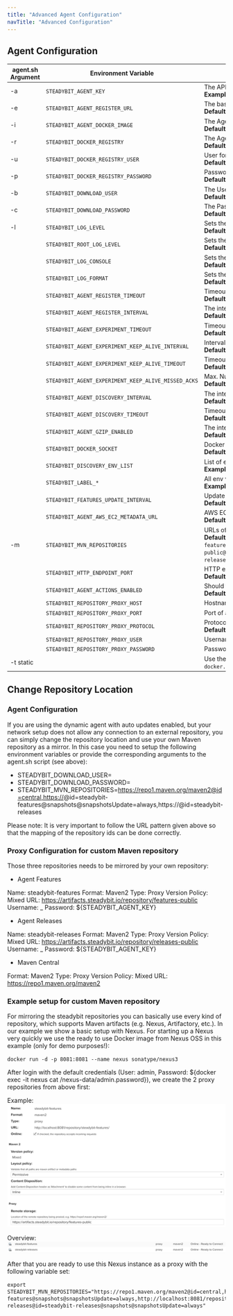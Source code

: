 ```yaml
---
title: "Advanced Agent Configuration"
navTitle: "Advanced Configuration"
---
```


## Agent Configuration

| agent.sh Argument | Environment Variable                                | Description
|-------------------|-----------------------------------------------------|----------------------------------------------------------------------------------------------------------
| -a                | `STEADYBIT_AGENT_KEY`                               | The API key the agent uses <br/> **Example:** `foobar`
| -e                | `STEADYBIT_AGENT_REGISTER_URL`                      | The baseUrl where the agent registers. <br/> **Default:** `https://platform.steadybit.io`
| -i                | `STEADYBIT_AGENT_DOCKER_IMAGE`                      | The Agent Docker image to use. <br/> **Default:** `docker.steadybit.io/steadybit/agent:latest`
| -r                | `STEADYBIT_DOCKER_REGISTRY`                         | The Agent Docker registry to use. <br/> **Default:** `docker.steadybit.io`
| -u                | `STEADYBIT_DOCKER_REGISTRY_USER`                    | User for authenticating against the Docker Registry. <br/> **Default:** `_`
| -p                | `STEADYBIT_DOCKER_REGISTRY_PASSWORD`                | Password for authenticating against the Docker Registry. <br/> **Default:** STEADYBIT_AGENT_KEY
| -b                | `STEADYBIT_DOWNLOAD_USER`                           | The User to authenticate with the steadybit agent repositories <br/> **Default:** `_`
| -c                | `STEADYBIT_DOWNLOAD_PASSWORD`                       | The Password to authenticate with the steadybit agent repositories <br/> **Default:** STEADYBIT_AGENT_KEY
| -l                | `STEADYBIT_LOG_LEVEL`                               | Sets the loglevel for the com.steadybit logger <br/> **Default:** `INFO`
|                   | `STEADYBIT_ROOT_LOG_LEVEL`                          | Sets the loglevel for the root logger <br/> **Default:** `ERROR`
|                   | `STEADYBIT_LOG_CONSOLE`                             | Sets the loglevel threshold for the console logger <br/> **Default:** `ALL`
|                   | `STEADYBIT_LOG_FORMAT`                              | Sets the log format for the console logger (`json` or `text`) <br/> **Default:** `text`
|                   | `STEADYBIT_AGENT_REGISTER_TIMEOUT`                  | Timeout for the registration request. <br/> **Default:** `5s`
|                   | `STEADYBIT_AGENT_REGISTER_INTERVAL`                 | The interval how often the agent registers at the platform. <br/> **Default:** `5s`
|                   | `STEADYBIT_AGENT_EXPERIMENT_TIMEOUT`                | Timeout for the request to connect to an experiment. <br/> **Default:** `5s`
|                   | `STEADYBIT_AGENT_EXPERIMENT_KEEP_ALIVE_INTERVAL`    | Interval how often a keep alive is sent during an experiment. <br/> **Default:** `5s`
|                   | `STEADYBIT_AGENT_EXPERIMENT_KEEP_ALIVE_TIMEOUT`     | Timeout for a keep alive during an experiment <br/> **Default:** `5s`
|                   | `STEADYBIT_AGENT_EXPERIMENT_KEEP_ALIVE_MISSED_ACKS` | Max. Number of missed acknowledgements during an experiment. <br/> **Default:** `3`
|                   | `STEADYBIT_AGENT_DISCOVERY_INTERVAL`                | The interval of often the agent runs the discovery. <br/> **Default:** `30s`
|                   | `STEADYBIT_AGENT_DISCOVERY_TIMEOUT`                 | Timeout for the discovery. <br/> **Default:** `10s`
|                   | `STEADYBIT_AGENT_GZIP_ENABLED`                      | The interval of often the agent runs the discovery. <br/> **Default:** `true`
|                   | `STEADYBIT_DOCKER_SOCKET`                           | Docker Socket to connect to. <br/> **Default:** `/var/run/docker.sock`
|                   | `STEADYBIT_DISCOVERY_ENV_LIST`                      | List of environment variables to inlude in the discovery <br/> **Example:** `STEADYBIT_DISCOVERY_ENV_LIST=STAGE,REGION`
|                   | `STEADYBIT_LABEL_*`                                 | All env vars with this prefix will be added as label <br/> **Example:** `STEADYBIT_LABEL_STAGE=test`
|                   | `STEADYBIT_FEATURES_UPDATE_INTERVAL`                | Update Interval for Features <br/> **Default:** `PT6H` (6 Hours)
|                   | `STEADYBIT_AGENT_AWS_EC2_METADATA_URL`              | AWS EC2 Metadata URL <br/> **Default:** `http://169.254.169.254/latest/`
| -m                | `STEADYBIT_MVN_REPOSITORIES`                        | URLs of the steadybit agent repositories (Maven) <br/> **Default:** `https://artifacts.steadybit.io/repository/features-public@id=steadybit-features@snapshots@snapshotsUpdate=always,https://artifacts.steadybit.io/repository/releases-public@id=steadybit-releases@snapshots@snapshotsUpdate=always,https://repo1.maven.org/maven2@id=central` |
|                   | `STEADYBIT_HTTP_ENDPOINT_PORT`                      | HTTP endpoint port for the health check url <br/> **Default:** `42999`
|                   | `STEADYBIT_AGENT_ACTIONS_ENABLED`                   | Should this agent be eligible for executing actions? <br/> **Default:** `true`
|                   | `STEADYBIT_REPOSITORY_PROXY_HOST`                   | Hostname of a proxy to access steadybit repository <br/>
|                   | `STEADYBIT_REPOSITORY_PROXY_PORT`                   | Port of a proxy to access steadybit repository <br/>
|                   | `STEADYBIT_REPOSITORY_PROXY_PROTOCOL`               | Protocol of a proxy to access steadybit agent repository <br/> **Default:** `http`
|                   | `STEADYBIT_REPOSITORY_PROXY_USER`                   | Username of a proxy to access steadybit agent repository <br/>
|                   | `STEADYBIT_REPOSITORY_PROXY_PASSWORD`               | Password of a proxy to access steadybit agent repository <br/>
| -t static         |                                                     | Use the static version of the agent. When using Docker please use the static version of the image: `docker.steadybit.io/steadybit/agent-static` |

## Change Repository Location

### Agent Configuration

If you are using the dynamic agent with auto updates enabled, but your network setup does not allow any connection to an external repository,
you can simply change the repository location and use your own Maven repository as a mirror.
In this case you need to setup the following environment variables or provide the corresponding arguments to the agent.sh script (see above):

* STEADYBIT_DOWNLOAD_USER=<user>
* STEADYBIT_DOWNLOAD_PASSWORD=<password>
* STEADYBIT_MVN_REPOSITORIES=https://repo1.maven.org/maven2@id=central,https://<path-to-feature-repo>@id=steadybit-features@snapshots@snapshotsUpdate=always,https://<path-to-release-repo>@id=steadybit-releases

Please note: It is very important to follow the URL pattern given above so that the mapping of the repository ids can be done correctly.

### Proxy Configuration for custom Maven repository

Those three repositories needs to be mirrored by your own repository:

* Agent Features

Name: steadybit-features
Format: Maven2
Type: Proxy
Version Policy: Mixed
URL: https://artifacts.steadybit.io/repository/features-public
Username: _
Password: ${STEADYBIT_AGENT_KEY}

* Agent Releases

Name: steadybit-releases
Format: Maven2
Type: Proxy
Version Policy: Mixed
URL: https://artifacts.steadybit.io/repository/releases-public
Username: _
Password: ${STEADYBIT_AGENT_KEY}

* Maven Central

Format: Maven2
Type: Proxy
Version Policy: Mixed
URL: https://repo1.maven.org/maven2

### Example setup for custom Maven repository

For mirroring the steadybit repositories you can basically use every kind of repository, which supports Maven artifacts (e.g. Nexus, Artifactory, etc.).
In our example we show a basic setup with Nexus. For starting up a Nexus very quickly we use the ready to use Docker image from Nexus OSS in this example (only for demo purposes!):

```
docker run -d -p 8081:8081 --name nexus sonatype/nexus3
```

After login with the default credentials (User: admin, Password: ${docker exec -it nexus cat /nexus-data/admin.password}), we create the 2 proxy repositories from above first:

Example:
![Nexus Repository Example](nexus-repo.png)

Overview:
![Nexus Repositories Overview](nexus-repos.png)

After that you are ready to use this Nexus instance as a proxy with the following variable set:

```
export STEADYBIT_MVN_REPOSITORIES="https://repo1.maven.org/maven2@id=central,http://localhost:8081/repository/steadybit-features@snapshots@snapshotsUpdate=always,http://localhost:8081/repository/steadybit-releases@id=steadybit-releases@snapshots@snapshotsUpdate=always"
```
